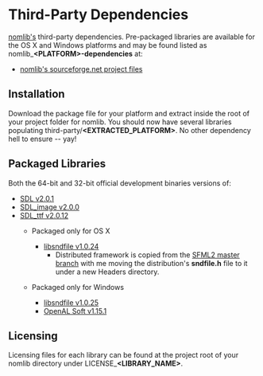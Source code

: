 # Third-Party Dependencies #

[nomlib's](http://github.com/i8degrees/nomlib/) third-party dependencies. Pre-packaged libraries are available for the OS X and Windows platforms and may be found listed as nomlib_**\<PLATFORM\>-dependencies** at:

* [nomlib's sourceforge.net project files](http://sourceforge.net/projects/nomlib/files/)

## Installation ##

Download the package file for your platform and extract inside the root of your project folder for nomlib. You should now have several libraries populating third-party/**\<EXTRACTED_PLATFORM\>**. No other dependency hell to ensure -- yay!

## Packaged Libraries ##

Both the 64-bit and 32-bit official development binaries versions of:

* [SDL v2.0.1](http://libsdl.org/)
* [SDL_image v2.0.0](http://www.libsdl.org/projects/SDL_image/)
* [SDL_ttf v2.0.12](http://www.libsdl.org/projects/SDL_ttf/)
  - Packaged only for OS X
      - [libsndfile v1.0.24](http://www.mega-nerd.com/libsndfile/)
        * Distributed framework is copied from the [SFML2 master branch](https://github.com/LaurentGomila/SFML/tree/master/) with me moving the distribution's **sndfile.h** file to it under a new Headers directory.

  - Packaged only for Windows
    * [libsndfile v1.0.25](http://www.mega-nerd.com/libsndfile/)
    * [OpenAL Soft v1.15.1](http://kcat.strangesoft.net/openal.html)

## Licensing ##

Licensing files for each library can be found at the project root of your nomlib directory under LICENSE_**\<LIBRARY_NAME\>**.

